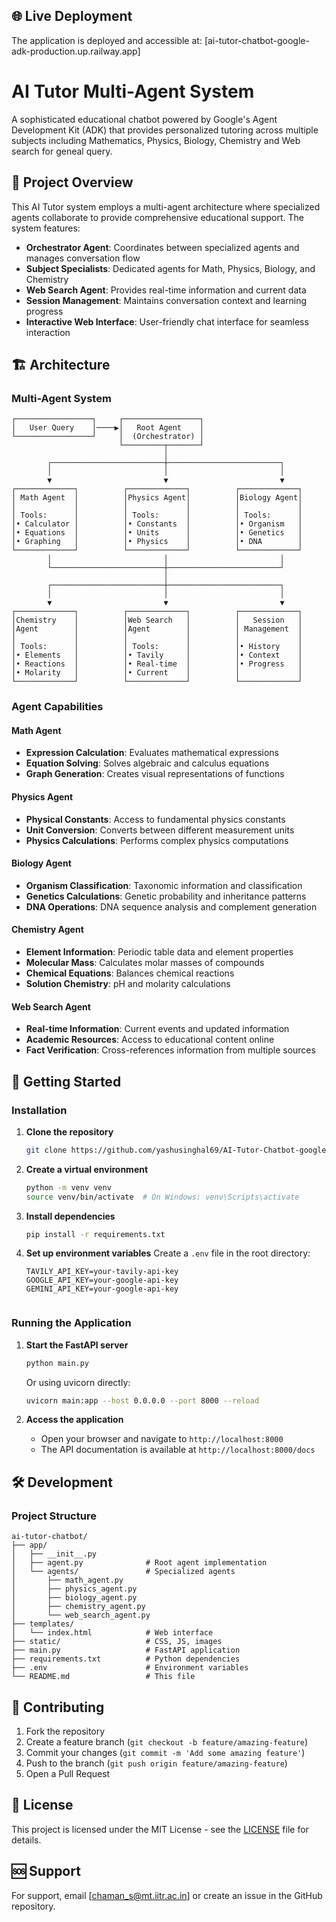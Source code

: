 ## 🌐 Live Deployment

The application is deployed and accessible at: [ai-tutor-chatbot-google-adk-production.up.railway.app]




# AI Tutor Multi-Agent System

A sophisticated educational chatbot powered by Google's Agent Development Kit (ADK) that provides personalized tutoring across multiple subjects including Mathematics, Physics, Biology, Chemistry and Web search for geneal query.

## 🎯 Project Overview

This AI Tutor system employs a multi-agent architecture where specialized agents collaborate to provide comprehensive educational support. The system features:

- **Orchestrator Agent**: Coordinates between specialized agents and manages conversation flow
- **Subject Specialists**: Dedicated agents for Math, Physics, Biology, and Chemistry
- **Web Search Agent**: Provides real-time information and current data
- **Session Management**: Maintains conversation context and learning progress
- **Interactive Web Interface**: User-friendly chat interface for seamless interaction

## 🏗️ Architecture

### Multi-Agent System

```
┌─────────────────┐     ┌─────────────────┐
│   User Query    │────▶│   Root Agent    │
└─────────────────┘     │  (Orchestrator) │
                        └─────────┬───────┘
                                  │
        ┌─────────────────────────┼─────────────────────────┐
        │                         │                         │
        ▼                         ▼                         ▼
┌─────────────┐          ┌─────────────┐          ┌─────────────┐
│ Math Agent  │          │Physics Agent│          │Biology Agent│
│             │          │             │          │             │
│ Tools:      │          │ Tools:      │          │ Tools:      │
│• Calculator │          │• Constants  │          │• Organism   │
│• Equations  │          │• Units      │          │• Genetics   │
│• Graphing   │          │• Physics    │          │• DNA        │
└─────────────┘          └─────────────┘          └─────────────┘
        │                         │                         │
        └─────────────────────────┼─────────────────────────┘
                                  │
        ┌─────────────────────────┼─────────────────────────┐
        │                         │                         │
        ▼                         ▼                         ▼
┌─────────────┐          ┌─────────────┐          ┌─────────────┐
│Chemistry    │          │Web Search   │          │   Session   │
│Agent        │          │Agent        │          │ Management  │
│             │          │             │          │             │
│ Tools:      │          │ Tools:      │          │• History    │
│• Elements   │          │• Tavily     │          │• Context    │
│• Reactions  │          │• Real-time  │          │• Progress   │
│• Molarity   │          │• Current    │          │             │
└─────────────┘          └─────────────┘          └─────────────┘
```

### Agent Capabilities

#### Math Agent

- **Expression Calculation**: Evaluates mathematical expressions
- **Equation Solving**: Solves algebraic and calculus equations
- **Graph Generation**: Creates visual representations of functions

#### Physics Agent

- **Physical Constants**: Access to fundamental physics constants
- **Unit Conversion**: Converts between different measurement units
- **Physics Calculations**: Performs complex physics computations

#### Biology Agent

- **Organism Classification**: Taxonomic information and classification
- **Genetics Calculations**: Genetic probability and inheritance patterns
- **DNA Operations**: DNA sequence analysis and complement generation

#### Chemistry Agent

- **Element Information**: Periodic table data and element properties
- **Molecular Mass**: Calculates molar masses of compounds
- **Chemical Equations**: Balances chemical reactions
- **Solution Chemistry**: pH and molarity calculations

#### Web Search Agent

- **Real-time Information**: Current events and updated information
- **Academic Resources**: Access to educational content online
- **Fact Verification**: Cross-references information from multiple sources

## 🚀 Getting Started

### Installation

1. **Clone the repository**

   ```bash
   git clone https://github.com/yashusinghal69/AI-Tutor-Chatbot-google-adk.git

   ```

2. **Create a virtual environment**

   ```bash
   python -m venv venv
   source venv/bin/activate  # On Windows: venv\Scripts\activate
   ```

3. **Install dependencies**

   ```bash
   pip install -r requirements.txt
   ```

4. **Set up environment variables**
   Create a `.env` file in the root directory:

   ```env
   TAVILY_API_KEY=your-tavily-api-key
   GOOGLE_API_KEY=your-google-api-key
   GEMINI_API_KEY=your-google-api-key
    
   ```

### Running the Application

1. **Start the FastAPI server**

   ```bash
   python main.py
   ```

   Or using uvicorn directly:

   ```bash
   uvicorn main:app --host 0.0.0.0 --port 8000 --reload
   ```

2. **Access the application**
   - Open your browser and navigate to `http://localhost:8000`
   - The API documentation is available at `http://localhost:8000/docs`




## 🛠️ Development

### Project Structure

```
ai-tutor-chatbot/
├── app/
│   ├── __init__.py
│   ├── agent.py              # Root agent implementation
│   └── agents/               # Specialized agents
│       ├── math_agent.py
│       ├── physics_agent.py
│       ├── biology_agent.py
│       ├── chemistry_agent.py
│       └── web_search_agent.py
├── templates/
│   └── index.html            # Web interface
├── static/                   # CSS, JS, images
├── main.py                   # FastAPI application
├── requirements.txt          # Python dependencies
├── .env                      # Environment variables
└── README.md                 # This file
```

## 🤝 Contributing

1. Fork the repository
2. Create a feature branch (`git checkout -b feature/amazing-feature`)
3. Commit your changes (`git commit -m 'Add some amazing feature'`)
4. Push to the branch (`git push origin feature/amazing-feature`)
5. Open a Pull Request

## 📄 License

This project is licensed under the MIT License - see the [LICENSE](LICENSE) file for details.

## 🆘 Support

For support, email [chaman_s@mt.iitr.ac.in] or create an issue in the GitHub repository.



